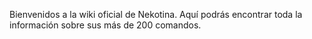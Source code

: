 Bienvenidos a la wiki oficial de Nekotina.  Aquí podrás encontrar toda la información sobre sus más de 200 comandos.
